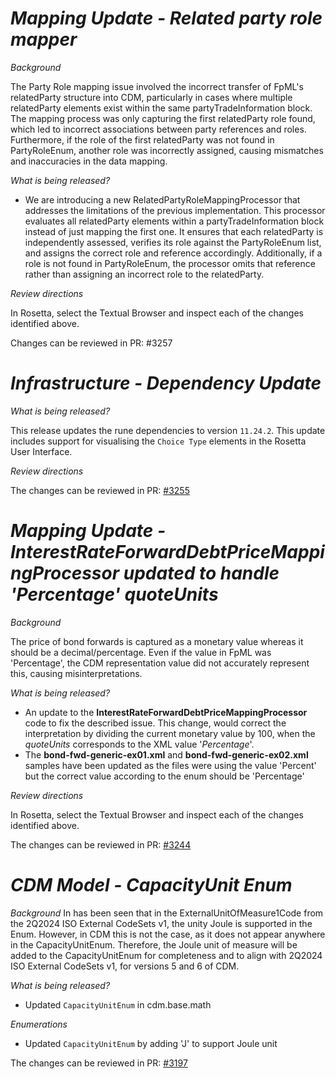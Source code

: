 # _Mapping Update - Related party role mapper_

_Background_

The Party Role mapping issue involved the incorrect transfer of FpML's relatedParty structure into CDM, particularly in cases where multiple relatedParty elements exist within the same partyTradeInformation block. The mapping process was only capturing the first relatedParty role found, which led to incorrect associations between party references and roles. Furthermore, if the role of the first relatedParty was not found in PartyRoleEnum, another role was incorrectly assigned, causing mismatches and inaccuracies in the data mapping.


_What is being released?_

- We are introducing a new RelatedPartyRoleMappingProcessor that addresses the limitations of the previous implementation. This processor evaluates all relatedParty elements within a partyTradeInformation block instead of just mapping the first one. It ensures that each relatedParty is independently assessed, verifies its role against the PartyRoleEnum list, and assigns the correct role and reference accordingly. Additionally, if a role is not found in PartyRoleEnum, the processor omits that reference rather than assigning an incorrect role to the relatedParty.

_Review directions_

In Rosetta, select the Textual Browser and inspect each of the changes identified above.

Changes can be reviewed in PR: #3257

# _Infrastructure - Dependency Update_

_What is being released?_

This release updates the rune dependencies to version `11.24.2`. This update includes support for visualising the `Choice Type` elements in the Rosetta User Interface.

_Review directions_

The changes can be reviewed in PR: [#3255](https://github.com/finos/common-domain-model/pull/3255)

# _Mapping Update - InterestRateForwardDebtPriceMappingProcessor updated to handle 'Percentage' quoteUnits_

_Background_

The price of bond forwards is captured as a monetary value whereas it should be a decimal/percentage. Even if the value in FpML was 'Percentage', the CDM representation value did not accurately represent this, causing misinterpretations.

_What is being released?_

- An update to the **InterestRateForwardDebtPriceMappingProcessor** code to fix the described issue. This change, would correct the interpretation by dividing the current monetary value by 100, when the *quoteUnits* corresponds to the XML value '*Percentage*'.
- The **bond-fwd-generic-ex01.xml** and **bond-fwd-generic-ex02.xml** samples have been updated as the files were using the value 'Percent' but the correct value according to the enum should be 'Percentage'


_Review directions_

In Rosetta, select the Textual Browser and inspect each of the changes identified above.

The changes can be reviewed in PR: [#3244](https://github.com/finos/common-domain-model/pull/3244)

# _CDM Model - CapacityUnit Enum_

_Background_
In has been seen that in the ExternalUnitOfMeasure1Code from the 2Q2024 ISO External CodeSets v1, the unity Joule is supported in the Enum. However, in CDM this is not the case, as it does not appear anywhere in the CapacityUnitEnum. Therefore, the Joule unit of measure will be added to the CapacityUnitEnum for completeness and to align with 2Q2024 ISO External CodeSets v1, for versions 5 and 6 of CDM.

_What is being released?_

- Updated `CapacityUnitEnum` in cdm.base.math

_Enumerations_

- Updated `CapacityUnitEnum` by adding 'J' to support Joule unit

The changes can be reviewed in PR: [#3197](https://github.com/finos/common-domain-model/pull/3197)
